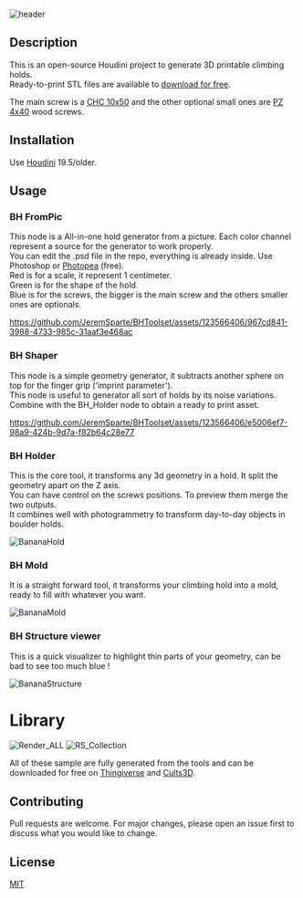 ![header](https://github.com/JeremSparte/BHToolset/assets/123566406/12acba29-f4ea-4faa-aa0b-88e106ee421a)

## Description

This is an open-source Houdini project to generate 3D printable climbing holds.  
Ready-to-print STL files are available to [download for free](#library).  
  
The main screw is a [CHC 10x50](https://euroholds.com/en/bolts/44-chc-10x50-8435561602363.html) and the other optional small ones are [PZ 4x40](https://www.demos-trade.eu/strongfix-screw-pz-4x40-with-countersunk-head-white-zinc-pz2/) wood screws.

## Installation

Use [Houdini](https://www.sidefx.com/products/houdini/) 19.5/older.

## Usage

### BH FromPic

This node is a All-in-one hold generator from a picture. Each color channel represent a source for the generator to work properly.  
You can edit the .psd file in the repo, everything is already inside. Use Photoshop or [Photopea](https://www.google.com) (free).  
Red is for a scale, it represent 1 centimeter.  
Green is for the shape of the hold.  
Blue is for the screws, the bigger is the main screw and the others smaller ones are optionals.

https://github.com/JeremSparte/BHToolset/assets/123566406/967cd841-3988-4733-985c-31aaf3e468ac

### BH Shaper

This node is a simple geometry generator, it subtracts another sphere on top for the finger grip ('imprint parameter').  
This node is useful to generator all sort of holds by its noise variations.  
Combine with the BH_Holder node to obtain a ready to print asset.

https://github.com/JeremSparte/BHToolset/assets/123566406/e5006ef7-98a9-424b-9d7a-f82b64c28e77

### BH Holder

This is the core tool, it transforms any 3d geometry in a hold. It split the geometry apart on the Z axis.  
You can have control on the screws positions. To preview them merge the two outputs.  
It combines well with photogrammetry to transform day-to-day objects in boulder holds.

![BananaHold](https://github.com/JeremSparte/BHToolset/assets/123566406/9f0f2716-bddb-4bdc-897e-262b4f20de45)

### BH Mold

It is a straight forward tool, it transforms your climbing hold into a mold, ready to fill with whatever you want.

![BananaMold](https://github.com/JeremSparte/BHToolset/assets/123566406/72dc683f-f81c-48d9-91cb-fb4c1ae9c46f)

### BH Structure viewer

This is a quick visualizer to highlight thin parts of your geometry, can be bad to see too much blue !

![BananaStructure](https://github.com/JeremSparte/BHToolset/assets/123566406/f4977bf7-ccd7-4e00-bd3c-7a39825dbba0)

# Library

![Render_ALL](https://github.com/JeremSparte/BHToolset/assets/123566406/c5f0ce40-e5f4-4d90-b2e4-b6e08e77b858)
![RS_Collection](https://github.com/JeremSparte/BHToolset/assets/123566406/a2fb3eca-4365-4542-aca5-78a1d811679c)

All of these sample are fully generated from the tools and can be downloaded for free on [Thingiverse](https://www.thingiverse.com/sardou3d/designs) and [Cults3D](https://cults3d.com/en/users/SarDou3D).

## Contributing

Pull requests are welcome. For major changes, please open an issue first
to discuss what you would like to change.

## License

[MIT](https://choosealicense.com/licenses/mit/)
